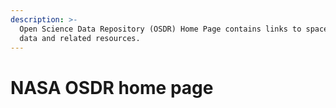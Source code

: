 ```yaml
---
description: >-
  Open Science Data Repository (OSDR) Home Page contains links to space biology
  data and related resources.
---
```


# NASA OSDR home page

